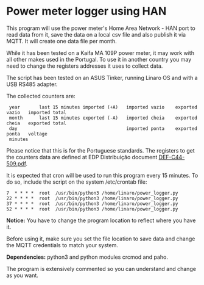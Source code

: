 # Power meter logger using HAN

This program will use the power meter's Home Area Network - HAN port to read data
from it, save the data on a local csv file and also publish it via MQTT. It will
create one data file per month.

While it has been tested on a Kaifa MA 109P power meter, it may work with all
other makes used in the Portugal. To use it in another country you may need to
change the registers addresses it uses to collect data.

The script has been tested on an ASUS Tinker, running Linaro OS and with a
USB RS485 adapter.

The collected counters are:
```
 year       last 15 minutes imported (+A)   imported vazio    exported vazio   imported total
 month      last 15 minutes exported (-A)   imported cheia    exported cheia   exported total
 day                                        imported ponta    exported ponta   voltage
 minutes
```
Please notice that this is for the Portuguese standards. The registers to get
the counters data are defined at EDP Distribuição document [DEF-C44-509.pdf](https://www.e-redes.pt/sites/eredes/files/2020-07/DEF-C44-509.pdf).

It is expected that cron will be used to run this program every 15 minutes.
To do so, include the script on the system /etc/crontab file:

```
7  * * * *  root  /usr/bin/python3 /home/linaro/power_logger.py
22 * * * *  root  /usr/bin/python3 /home/linaro/power_logger.py
37 * * * *  root  /usr/bin/python3 /home/linaro/power_logger.py
52 * * * *  root  /usr/bin/python3 /home/linaro/power_logger.py
```
**Notice:** You have to change the program location to reflect where you have it.

Before using it, make sure you set the file location to save data and change the MQTT
credentials to match your system.

**Dependencies:** python3 and python modules crcmod and paho.

The program is extensively  commented so you can understand and change as you want.
